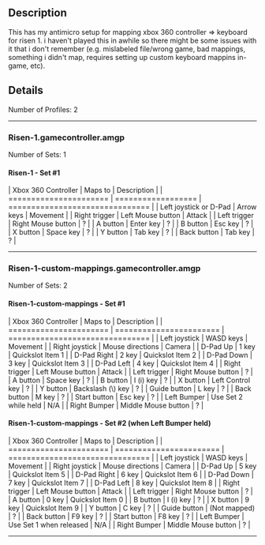 
## Description

This has my antimicro setup for mapping xbox 360 controller => keyboard for risen 1. i haven't played this in awhile so there might be some issues with it that i don't remember (e.g. mislabeled file/wrong game, bad mappings, something i didn't map, requires setting up custom keyboard mappins in-game, etc).

## Details

Number of Profiles: 2

--------------------------------------------------------

### Risen-1.gamecontroller.amgp

Number of Sets: 1

#### Risen-1 - Set \#1


| Xbox 360 Controller    | Maps to                 | Description |
| ====================== | ================== | =============================== |
| Left joystick or D-Pad | Arrow keys         | Movement |
| Right trigger          | Left Mouse button  | Attack |
| Left trigger           | Right Mouse button | ? |
| A button               | Enter key          | ? |
| B button               | Esc key            | ? |
| X button               | Space key          | ? |
| Y button               | Tab key            | ? |
| Back button            | Tab key            | ? |

--------------------------------------------------------


### Risen-1-custom-mappings.gamecontroller.amgp

Number of Sets: 2

#### Risen-1-custom-mappings - Set \#1


| Xbox 360 Controller    | Maps to                 | Description |
| ====================== | ======================= | =============================== |
| Left joystick          | WASD keys               | Movement |
| Right joystick         | Mouse directions        | Camera |
| D-Pad Up               | 1 key                   | Quickslot Item 1 |
| D-Pad Right            | 2 key                   | Quickslot Item 2 |
| D-Pad Down             | 3 key                   | Quickslot Item 3 |
| D-Pad Left             | 4 key                   | Quickslot Item 4 |
| Right trigger          | Left Mouse button       | Attack |
| Left trigger           | Right Mouse button      | ? |
| A button               | Space key               | ? |
| B button               | I (i) key               | ? |
| X button               | Left Control key        | ? |
| Y button               | Backslash (\\) key      | ? |
| Guide button           | L key                   | ? |
| Back button            | M key                   | ? |
| Start button           | Esc key                 | ? |
| Left Bumper            | Use Set 2 while held    | N/A |
| Right Bumper           | Middle Mouse button     | ? |


#### Risen-1-custom-mappings - Set \#2 (when Left Bumper held)


| Xbox 360 Controller    | Maps to                 | Description |
| ====================== | ======================= | =============================== |
| Left joystick          | WASD keys               | Movement |
| Right joystick         | Mouse directions        | Camera |
| D-Pad Up               | 5 key                   | Quickslot Item 5 |
| D-Pad Right            | 6 key                   | Quickslot Item 6 |
| D-Pad Down             | 7 key                   | Quickslot Item 7 |
| D-Pad Left             | 8 key                   | Quickslot Item 8 |
| Right trigger          | Left Mouse button       | Attack |
| Left trigger           | Right Mouse button      | ? |
| A button               | 0 key                   | Quickslot Item 0 |
| B button               | I (i) key               | ? |
| X button               | 9 key                   | Quickslot Item 9 |
| Y button               | C key                   | ? |
| Guide button           | (Not mapped)            | ? |
| Back button            | F9 key                  | ? |
| Start button           | F8 key                  | ? |
| Left Bumper            | Use Set 1 when released | N/A |
| Right Bumper           | Middle Mouse button     | ? |

--------------------------------------------------------







